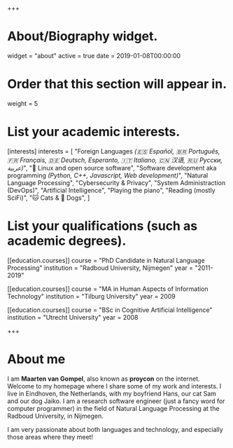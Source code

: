 +++
# About/Biography widget.
widget = "about"
active = true
date = 2019-01-08T00:00:00

# Order that this section will appear in.
weight = 5

# List your academic interests.
[interests]
  interests = [
    "Foreign Languages *(🇪🇸 Español, 🇧🇷 Português, 🇫🇷 Français, 🇩🇪  Deutsch, Esperanto, 🇮🇹 Italiano, 🇨🇳 汉语, 🇷🇺 Русски, عربية)*",
    "🐧 Linux and open source software",
    "Software development aka programming *(Python, C++, Javascript, Web development)*",
    "Natural Language Processing",
    "Cybersecurity & Privacy",
    "System Administraction (DevOps)",
    "Artificial Intelligence",
    "Playing the piano",
    "Reading (mostly SciFi)",
    "🐱 Cats & 🐶 Dogs",
  ]

# List your qualifications (such as academic degrees).
[[education.courses]]
  course = "PhD Candidate in Natural Language Processing"
  institution = "Radboud University, Nijmegen"
  year = "2011-2019"

[[education.courses]]
  course = "MA in Human Aspects of Information Technology"
  institution = "Tilburg University"
  year = 2009

[[education.courses]]
  course = "BSc in Cognitive Artificial Intelligence"
  institution = "Utrecht University"
  year = 2008

+++

# About me

I am **Maarten van Gompel**, also known as **proycon** on the internet. Welcome to my homepage where I share some of my work and interests.
I live in Eindhoven, the Netherlands, with my boyfriend Hans, our cat Sam and our dog Jaiko. I am a research software
engineer (just a fancy word for computer programmer) in the field of Natural Language Processing at the Radboud University, in
Nijmegen.

I am very passionate about both languages and technology, and especially those areas where they meet!

